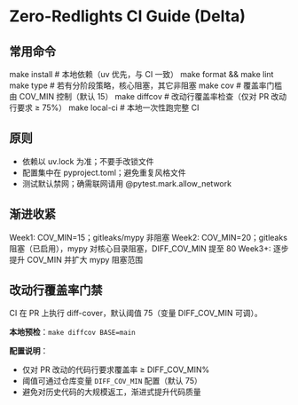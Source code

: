 # Zero-Redlights CI Guide (Delta)

## 常用命令

make install     # 本地依赖（uv 优先，与 CI 一致）
make format && make lint
make type        # 若有分阶段策略，核心阻塞，其它非阻塞
make cov         # 覆盖率门槛由 COV_MIN 控制（默认 15）
make diffcov     # 改动行覆盖率检查（仅对 PR 改动行要求 ≥ 75%）
make local-ci    # 本地一次性跑完整 CI

## 原则

- 依赖以 uv.lock 为准；不要手改锁文件
- 配置集中在 pyproject.toml；避免重复风格文件
- 测试默认禁网；确需联网请用 @pytest.mark.allow_network

## 渐进收紧

Week1: COV_MIN=15；gitleaks/mypy 非阻塞
Week2: COV_MIN=20；gitleaks 阻塞（已启用），mypy 对核心目录阻塞，DIFF_COV_MIN 提至 80
Week3+: 逐步提升 COV_MIN 并扩大 mypy 阻塞范围

## 改动行覆盖率门禁

CI 在 PR 上执行 diff-cover，默认阈值 75（变量 DIFF_COV_MIN 可调）。

**本地预检**：`make diffcov BASE=main`

**配置说明**：

- 仅对 PR 改动的代码行要求覆盖率 ≥ DIFF_COV_MIN%
- 阈值可通过仓库变量 `DIFF_COV_MIN` 配置（默认 75）
- 避免对历史代码的大规模返工，渐进式提升代码质量
